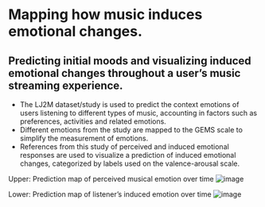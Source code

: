 # Mapping how music induces emotional changes.

## Predicting initial moods and visualizing induced emotional changes throughout a user’s music streaming experience.

- The LJ2M dataset/study is used to predict the context emotions of users listening to different types of music, accounting in factors such as preferences, activities and related emotions.
- Different emotions from the study are mapped to the GEMS scale to simplify the measurement of emotions.
- References from this study of perceived and induced emotional responses are used to visualize a prediction of induced emotional changes, categorized by labels used on the valence-arousal scale.

Upper:
Prediction map of perceived musical emotion over time
![image](https://user-images.githubusercontent.com/62847225/122662963-aeafb000-d1b4-11eb-961b-ca24249f55d2.png)

Lower:
Prediction map of listener’s induced emotion over time
![image](https://user-images.githubusercontent.com/62847225/122662971-b707eb00-d1b4-11eb-981d-afbb6f7724f4.png)
